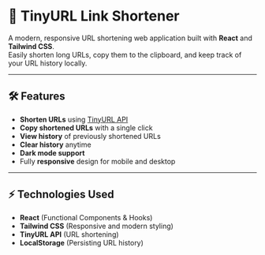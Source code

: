 # 🔗 TinyURL Link Shortener

A modern, responsive URL shortening web application built with **React** and **Tailwind CSS**.  
Easily shorten long URLs, copy them to the clipboard, and keep track of your URL history locally.

---

## 🛠 Features

- **Shorten URLs** using [TinyURL API](https://tinyurl.com/app/dev)  
- **Copy shortened URLs** with a single click  
- **View history** of previously shortened URLs  
- **Clear history** anytime  
- **Dark mode support**  
- Fully **responsive** design for mobile and desktop  

---

## ⚡ Technologies Used

- **React** (Functional Components & Hooks)  
- **Tailwind CSS** (Responsive and modern styling)  
- **TinyURL API** (URL shortening)  
- **LocalStorage** (Persisting URL history)  

